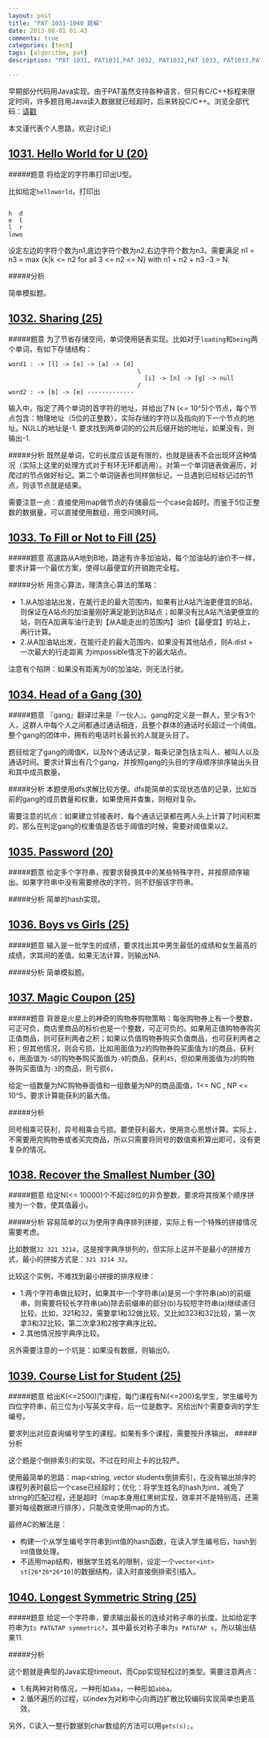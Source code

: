 ```yaml
---
layout: post
title: "PAT 1031-1040 题解"
date: 2013-08-01 01:43
comments: true
categories: [tech]
tags: [algorithm, pat]
description: "PAT 1031, PAT1031,PAT 1032, PAT1032,PAT 1033, PAT1033,PAT 1034, PAT1034,PAT 1035, PAT1035,PAT 1036, PAT1036,PAT 1037, PAT1037,PAT 1038, PAT1038,PAT 1039, PAT1039,PAT 1040, PAT1040, 题解， 解题报告"

---
```

早期部分代码用Java实现。由于PAT虽然支持各种语言，但只有C/C++标程来限定时间，许多题目用Java读入数据就已经超时，后来转投C/C++。浏览全部代码：[请戳](https://github.com/biaobiaoqi/biaobiaoqiCode/tree/master/src/biaobiaoqi/algorithm/oj/pat/advancedlevel)

本文谨代表个人思路，欢迎讨论;)

[1031. Hello World for U (20)](http://pat.zju.edu.cn/contests/pat-a-practise/1031)
---

#####题意
将给定的字符串打印出U型。

比如给定`helloworld`，打印出

```

h  d
e  l
l  r
lowo

```
设定左边的字符个数为n1,底边字符个数为n2,右边字符个数为n3。需要满足 n1 = n3 = max
{k|k <= n2 for all 3 <= n2 <= N} with n1 + n2 + n3 -3 = N.

#####分析

简单模拟题。


[1032. Sharing (25)](http://pat.zju.edu.cn/contests/pat-a-practise/1032)
---

#####题意
为了节省存储空间，单词使用链表实现。比如对于`loading`和`being`两个单词，有如下存储结构：

```
word1 : -> [l] -> [o] -> [a] -> [d]  
                 					\
									  [i] -> [n] -> [g] -> null
									/
word2 : -> [b] -> [e] -------------

```
输入中，指定了两个单词的首字符的地址，并给出了N (<= 10^5)个节点，每个节点包含：物理地址（5位的正整数），实际存储的字符以及指向的下一个节点的地址。NULL的地址是-1.
要求找到两单词的的公共后缀开始的地址，如果没有，则输出-1.

#####分析
既然是单词，它的长度应该是有限的，也就是链表不会出现环这种情况（实际上这里的处理方式对于有环无环都适用）。对第一个单词链表做遍历，对爬过的节点做好标记。第二个单词链表也同样做标记，一旦遇到已经标记过的节点，则该节点就是结果。

需要注意一点：直接使用map做节点的存储最后一个case会超时。而鉴于5位正整数的数据量，可以直接使用数组，用空间换时间。

<!--more-->

[1033. To Fill or Not to Fill (25)](http://pat.zju.edu.cn/contests/pat-a-practise/1033)
---

#####题意
高速路从A地到B地，路途有许多加油站，每个加油站的油价不一样，要求计算一个最优方案，使得以最便宜的开销跑完全程。

#####分析
用贪心算法，理清贪心算法的策略：

* 1.从A加油站出发，在能行走的最大范围内，如果有比A站汽油更便宜的B站，则保证在A站点的加油量刚好满足能到达B站点；如果没有比A站汽油更便宜的站，则在A加满车油行走到【从A能走出的范围内】油价【最便宜】的站上，再行计算。
* 2.从A加油站出发，在能行走的最大范围内，如果没有其他站点，则A.dist + 一次最大的行走距离 为impossible情况下的最大站点。

 注意有个陷阱：如果没有距离为0的加油站，则无法行驶。


[1034. Head of a Gang (30)](http://pat.zju.edu.cn/contests/pat-a-practise/1034)
---

#####题意
『gang』翻译过来是『一伙人』。gang的定义是一群人，至少有3个人，这群人中每个人之间都通过通话相连，且整个群体的通话时长超过一个阈值。整个gang的团体中，拥有的电话时长最长的人就是头目了。

题目给定了gang的阈值K，以及N个通话记录，每条记录包括主叫人、被叫人以及通话时间。要求计算出有几个gang，并按照gang的头目的字母顺序排序输出头目和其中成员数量。

#####分析
本题使用dfs求解比较方便。dfs能简单的实现状态值的记录，比如当前的gang的成员数量和权重，如果使用并查集，则相对复杂。

需要注意的坑点：如果建立邻接表时，每个通话记录都在两人头上计算了时间积累的，那么在判定gang的权重值是否低于阈值的时候，需要对阈值乘以2。


[1035. Password (20)](http://pat.zju.edu.cn/contests/pat-a-practise/1035)
---

#####题意
给定多个字符串，按要求替换其中的某些特殊字符，并按原顺序输出。如果字符串中没有需要修改的字符，则不舒服该字符串。

#####分析
简单的hash实现。

[1036. Boys vs Girls (25)](http://pat.zju.edu.cn/contests/pat-a-practise/1036)
---

#####题意
输入是一批学生的成绩，要求找出其中男生最低的成绩和女生最高的成绩，求其间的差值。如果无法计算，则输出NA.

#####分析
简单模拟题。

[1037. Magic Coupon (25)](http://pat.zju.edu.cn/contests/pat-a-practise/1037)
---

#####题意
背景是火星上的神奇的购物券购物策略：每张购物券上有一个整数，可正可负，商店里商品的标价也是一个整数，可正可负的。如果用正值购物券购买正值商品，则可获利两者之积；如果以负值购物券购买负值商品，也可获利两者之积；但其他情况，则会亏损。比如用面值为`2`的购物券购买面值为`3`的商品，获利`6`，用面值为`-5`的购物券购买面值为`-9`的商品，获利`45`，但如果用面值为`2`的购物券购买面值为`-3`的商品，则亏损`6`，

给定一组数量为NC购物券面值和一组数量为NP的商品面值，1<= NC , NP <= 10^5，要求计算能获利的最大值。

#####分析

同号相乘可获利，异号相乘会亏损。要使获利最大，使用贪心思想计算。实际上，不需要用完购物券或者买完商品，所以只需要将同号的数值乘积算出即可，没有更复杂的情况。

[1038. Recover the Smallest Number (30)](http://pat.zju.edu.cn/contests/pat-a-practise/1038)
---

#####题意
给定N(<= 10000)个不超过8位的非负整数，要求将其按某个顺序拼接为一个数，使其值最小。

#####分析
容易简单的以为使用字典序排列拼接，实际上有一个特殊的拼接情况需要考虑。

比如数据`32 321 3214`，这是按字典序排列的，但实际上这并不是最小的拼接方式，最小的拼接方式是：`321 3214 32`。

比较这个实例，不难找到最小拼接的排序规律：

* 1.两个字符串做比较时，如果其中一个字符串(a)是另一个字符串(ab)的前缀串，则需要将较长字符串(ab)除去前缀串的部分(b)与较短字符串(a)继续递归比较。比如，321和32，需要拿1和32做比较。又比如323和32比较，第一次拿3和32比较，第二次拿3和2按字典序比较。
* 2.其他情况按字典序比较。
 
另外需要注意的一个坑是：如果没有数据，则输出0。

[1039. Course List for Student (25)](http://pat.zju.edu.cn/contests/pat-a-practise/1039)
---

#####题意
给出K(<=2500)门课程，每门课程有Ni(<=200)名学生，学生编号为四位字符串，前三位为小写英文字母，后一位是数字。另给出N个需要查询的学生编号。

要求列出对应查询编号学生的课程。如果有多个课程，需要按升序输出。
#####分析

这个题是个倒排索引的实现。不过在时间上卡的比较严。

使用最简单的思路：map<string, vector<int> students倒排索引，在没有输出排序的课程列表时最后一个case已经超时；优化：将学生姓名的hash为int，减免了string的匹配过程，还是超时（map本身用红黑树实现，效率并不是特别高，还需要对每组数据进行排序），只能改变使用map的方式。

最终AC的解法是：

* 构建一个从学生编号字符串到int值的hash函数，在读入学生编号后，hash到int值做处理。
* 不适用map结构，根据学生姓名的限制，设定一个`vector<int> st[26*26*26*10]`的数据结构，读入时直接倒排索引插入。


[1040. Longest Symmetric String (25)](http://pat.zju.edu.cn/contests/pat-a-practise/1040)
---

#####题意
给定一个字符串，要求输出最长的连续对称子串的长度。比如给定字符串为`Is PAT&TAP symmetric?`，其中最长对称子串为`s PAT&TAP s`，所以输出结果11.

#####分析

这个题就是典型的Java实现timeout，而Cpp实现轻松过的类型。需要注意两点：

* 1.有两种对称情况，一种形如`aba`，一种形如`abba`。
* 2.循环遍历的过程，以index为对称中心向两边扩散比较编码实现简单也更高效。


另外，C读入一整行数据到char数组的方法可以用`gets(s);`。


